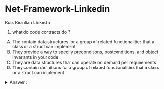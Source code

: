 # Net-Framework-Linkedin
Kuis Keahlian Linkedin

1. what do code contracts do ?
<ol type="A">
<li> The contain data structures for a group of related functionalities that a class or a struct can implement</li>
<li> They provide a way to specify preconditions, postconditions, and object invariants in your code</li>
<li> They are data structures that can operate on demand per requirements</li>
<li> They contain definitions for a group of related functionalities that a class or a struct can implement</li></ol>

<details>
<summary markdown="span">Answer :</summary>
B. They provide a way to specify preconditions, postconditions, and object invariants in your code
</details>
</br>
